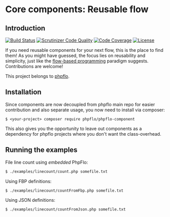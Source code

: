 # Core components: Reusable flow

## Introduction

[![Build Status](https://travis-ci.org/phpflo/phpflo-core.svg?branch=master)](https://travis-ci.org/phpflo/phpflo-core)
[![Scrutinizer Code Quality](https://scrutinizer-ci.com/g/phpflo/phpflo-core/badges/quality-score.png?b=master)](https://scrutinizer-ci.com/g/phpflo/phpflo-core/?branch=master)
[![Code Coverage](https://scrutinizer-ci.com/g/phpflo/phpflo-core/badges/coverage.png?b=master)](https://scrutinizer-ci.com/g/phpflo/phpflo-core/?branch=master)
[![License](http://img.shields.io/:license-mit-blue.svg)](http://doge.mit-license.org)

If you need reusable components for your next flow, this is the place to find them!
As you might have guessed, the focus lies on reusability and simplicity, just like the [flow-based programming](http://en.wikipedia.org/wiki/Flow-based_programming) paradigm suggests.
Contributions are welcome!

This project belongs to [phpflo](https://github.com/phpflo/phpflo).

## Installation

Since components are now decoupled from phpflo main repo for easier contribution and also separate usage, you now need to install via composer:

```shell
$ <your-project> composer require phpflo/phpflo-component
```
This also gives you the opportunity to leave out components as a dependency for phpflo projects where you don't want the class-overhead.

## Running the examples

File line count using _embedded_ PhpFlo:

```sh
$ ./examples/linecount/count.php somefile.txt
```

Using FBP definitions:
```sh
$ ./examples/linecount/countFromFbp.php somefile.txt
```

Using JSON definitions:
```sh
$ ./examples/linecount/countFromJson.php somefile.txt
```
